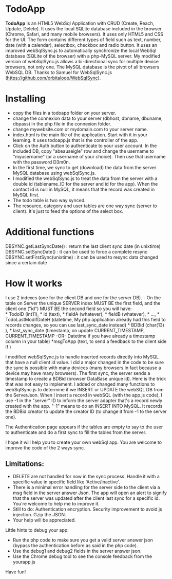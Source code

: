 

TodoApp 
=====================
**TodoApp** is an HTML5 WebSql Application with CRUD (Create, Reach, Update, Delete). It uses the local SQLite database included in the browser (Chrome, Safari, and many mobile browsers). It uses only HTML5 and CSS for the UI. The form contains different types of field such as text, number, date (with a calendar), selectbox, checkbox and radio button. It uses an improved webSqlSync.js to automatically synchronize the local WebSql database (SQLite of the browser) with a php-MySQL server. My modified version of webSqlSync.js allows a bi-directional sync for multiple device browsers, not only one. The MySQL database is the pivot of all browsers WebSQL DB.
Thanks to Samuel for WebSqlSync.js (https://github.com/orbitaloop/WebSqlSync).

Installing
==========

- copy the files in a todoapp folder on your server.
- change the connexion data to your server (dbhost, dbname, dbuname, dbpass) in the php file in the connexion folder.
- change mywebsite.com or mydomain.com to your server name.
- index.html is the main file of the application. Start with it in your learning. It uses todoapp.js that is the controller of the app.
- Click on the Auth button to authenticate to your user account. In the included DB, copy "abeauseigle" row and change the username to "myusername" (or a username of your choice). Then use that username with the password D3m0n.
- In the first time, we sync to get (download) the data from the server MySQL database using webSqlSync.js. 
- I modified the webSqlSync.js to treat the data from the server with a double id (tablename_ID for the server and id for the app). When the contact id is null in MySQL, it means that the record was created in MySQL first.
- The todo table is two way synced.
- The resource, category and user tables are one way sync (server to client). It's just to feed the options of the select box.

Additional functions
==========
 DBSYNC.getLastSyncDate() : return the last client sync date (in unixtime)
 DBSYNC.setSyncDate()  : it can be used to force a complete resync
 DBSYNC.setFirstSync(unixtime) : it can be used to resync data changed since a certain date

How it works
==========
I use 2 indexes (one for the client DB and one for the server DB). 
  	- On the table on Server the unique SERVER index MUST BE the first field, and the client one ("id") MUST BE the second field so you will have:  
    * TodoID (int11),
	* id (text),
    * fieldA (whatever),
    * fieldB (whatever),
    * ...,
	* TodoLastModifDateH (datetime, My php application already had this field to records changes, so you can use last_sync_date instead) 
    * BDBid (char(13) ),
    * last_sync_date (timestamp, on update CURRENT_TIMESTAMP, CURRENT_TIMESTAMP -OR- Datetime if you have already a timestamp column in your table)
	*msgToApp (text, to send a feedback to the client side if )


I modified webSqlSync.js to handle inserted records directly into MySQL that have a null client id value. I did a major changed in the code to be sure the sync is possible with many devices (many browsers in fact because a device may have many browsers). The first sync, the server sends a timestamp to create a BDBid (browser DataBase unique id). Here is the trick that was not easy to implement.
I added or changed many functions to webSqlSync.js to determine if we INSERT or UPDATE the webSQL DB from the ServerJson.
When I insert a record in webSQL (with the app.js code), I use -1 in the "server" ID to inform the server adapter that's a record newly created with the app. 
"-1" means to do an INSERT INTO MySQL. It records the BDBid creator to update the creator ID (to change it from -1 to the server one).

The Authentication page appears if the tables are empty to say to the user to authenticate and do a first sync to fill the tables from the server.

I hope it will help you to create your own webSql app. You are welcome to improve the code of the 2 ways sync.

## Limitations:

 - DELETE are not handled for now in the sync process. Handle it with a specific value in specific field like 'Active/inactive'.
 - There is a minimal error handling for the server side to the client via a msg field in the server answer Json. The app will open an alert to signify that the server was updated after the client last sync for a specific id. You're welcome to help me to improve it.
 - Still to do: Authentication encryption. Security improvement to avoid js injection. Gzip the JSON.
 - Your help will be appreciated.

Little hints to debug your app:
-	Run the php code to make sure you get a valid server answer json (bypass the authentication before as said in the php code).
-	Use the debug1 and debug2 fields in the server answer json.
-	Use the Chrome debug tool to see the console feedback from the yourapp.js

Have fun!
